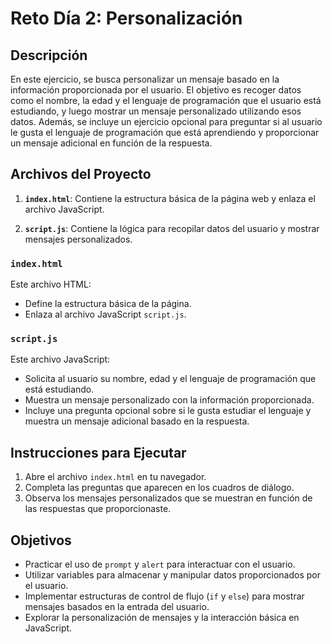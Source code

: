 # Reto Día 2: Personalización

## Descripción

En este ejercicio, se busca personalizar un mensaje basado en la información proporcionada por el usuario. El objetivo es recoger datos como el nombre, la edad y el lenguaje de programación que el usuario está estudiando, y luego mostrar un mensaje personalizado utilizando esos datos. Además, se incluye un ejercicio opcional para preguntar si al usuario le gusta el lenguaje de programación que está aprendiendo y proporcionar un mensaje adicional en función de la respuesta.

## Archivos del Proyecto

1. **`index.html`**: Contiene la estructura básica de la página web y enlaza el archivo JavaScript.

2. **`script.js`**: Contiene la lógica para recopilar datos del usuario y mostrar mensajes personalizados.

### `index.html`

Este archivo HTML:
- Define la estructura básica de la página.
- Enlaza al archivo JavaScript `script.js`.

### `script.js`

Este archivo JavaScript:
- Solicita al usuario su nombre, edad y el lenguaje de programación que está estudiando.
- Muestra un mensaje personalizado con la información proporcionada.
- Incluye una pregunta opcional sobre si le gusta estudiar el lenguaje y muestra un mensaje adicional basado en la respuesta.

## Instrucciones para Ejecutar

1. Abre el archivo `index.html` en tu navegador.
2. Completa las preguntas que aparecen en los cuadros de diálogo.
3. Observa los mensajes personalizados que se muestran en función de las respuestas que proporcionaste.

## Objetivos

- Practicar el uso de `prompt` y `alert` para interactuar con el usuario.
- Utilizar variables para almacenar y manipular datos proporcionados por el usuario.
- Implementar estructuras de control de flujo (`if` y `else`) para mostrar mensajes basados en la entrada del usuario.
- Explorar la personalización de mensajes y la interacción básica en JavaScript.
